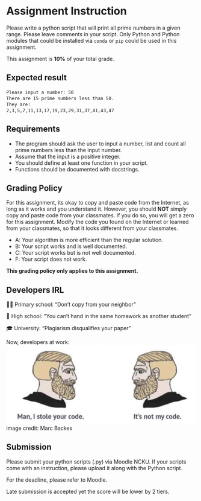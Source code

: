 # Assignment Instruction
Please write a python script that will print all prime numbers in a given range. Please leave comments in your script. Only Python and Python modules that could be installed via `conda` or `pip` could be used in this assignment.

This assignment is __10%__ of your total grade.

## Expected result
```
Please input a number: 50
There are 15 prime numbers less than 50.
They are:
2,3,5,7,11,13,17,19,23,29,31,37,41,43,47
```

## Requirements
- The program should ask the user to input a number, list and count all prime numbers less than the input number.
- Assume that the input is a positive integer.
- You should define at least one function in your script.
- Functions should be documented with docstrings.

## Grading Policy
For this assignment, its okay to copy and paste code from the Internet, as long as it works and you understand it. However, you should __NOT__ simply copy and paste code from your classmates. If you do so, you will get a zero for this assignment. Modify the code you found on the Internet or learned from your classmates, so that it looks different from your classmates.

- A: Your algorithm is more efficient than the regular solution.
- B: Your script works and is well documented.
- C: Your script works but is not well documented.
- F: Your script does not work.

**This grading policy only applies to this assignment.**

## Developers IRL
👦🏼 Primary school: “Don’t copy from your neighbor”

🏫 High school: “You can’t hand in the same homework as another student”

🎓 University: “Plagiarism disqualifies your paper”

Now, developers at work:
![Developers at work](../../Assets/imgs/copy_code_meme.jpg)
image credit: Marc Backes

## Submission
Please submit your python scripts (.py) via Moodle NCKU.
If your scripts come with an instruction, please upload it along with the Python script.

For the deadline, please refer to Moodle.

Late submission is accepted yet the score will be lower by 2 tiers.